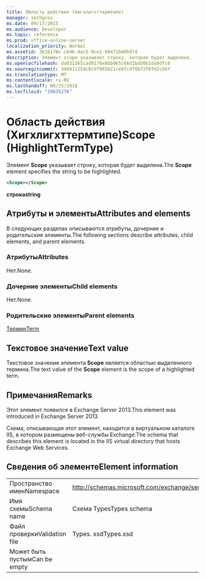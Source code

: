 ```yaml
---
title: Область действия (Хигхлигхттермтипе)
manager: sethgros
ms.date: 09/17/2015
ms.audience: Developer
ms.topic: reference
ms.prod: office-online-server
localization_priority: Normal
ms.assetid: 3b16170c-cb46-4ac5-9ce1-884f1b00b974
description: Элемент scope указывает строку, которая будет выделена.
ms.openlocfilehash: da031265cad9176e8bb965c66d1bdd0b1da0dfc6
ms.sourcegitcommit: 34041125dc8c5f993b21cebfc4f8b72f0fd2cb6f
ms.translationtype: MT
ms.contentlocale: ru-RU
ms.lasthandoff: 06/25/2018
ms.locfileid: "19835276"
---
```

# <a name="scope-highlighttermtype"></a><span data-ttu-id="bec71-103">Область действия (Хигхлигхттермтипе)</span><span class="sxs-lookup"><span data-stu-id="bec71-103">Scope (HighlightTermType)</span></span>

<span data-ttu-id="bec71-104">Элемент **Scope** указывает строку, которая будет выделена.</span><span class="sxs-lookup"><span data-stu-id="bec71-104">The **Scope** element specifies the string to be highlighted.</span></span> 
  
```XML
<Scope></Scope>
```

 <span data-ttu-id="bec71-105">**строка**</span><span class="sxs-lookup"><span data-stu-id="bec71-105">**string**</span></span>
## <a name="attributes-and-elements"></a><span data-ttu-id="bec71-106">Атрибуты и элементы</span><span class="sxs-lookup"><span data-stu-id="bec71-106">Attributes and elements</span></span>

<span data-ttu-id="bec71-107">В следующих разделах описываются атрибуты, дочерние и родительские элементы.</span><span class="sxs-lookup"><span data-stu-id="bec71-107">The following sections describe attributes, child elements, and parent elements.</span></span>
  
### <a name="attributes"></a><span data-ttu-id="bec71-108">Атрибуты</span><span class="sxs-lookup"><span data-stu-id="bec71-108">Attributes</span></span>

<span data-ttu-id="bec71-109">Нет.</span><span class="sxs-lookup"><span data-stu-id="bec71-109">None.</span></span>
  
### <a name="child-elements"></a><span data-ttu-id="bec71-110">Дочерние элементы</span><span class="sxs-lookup"><span data-stu-id="bec71-110">Child elements</span></span>

<span data-ttu-id="bec71-111">Нет.</span><span class="sxs-lookup"><span data-stu-id="bec71-111">None.</span></span>
  
### <a name="parent-elements"></a><span data-ttu-id="bec71-112">Родительские элементы</span><span class="sxs-lookup"><span data-stu-id="bec71-112">Parent elements</span></span>

[<span data-ttu-id="bec71-113">Термин</span><span class="sxs-lookup"><span data-stu-id="bec71-113">Term</span></span>](term.md)
  
## <a name="text-value"></a><span data-ttu-id="bec71-114">Текстовое значение</span><span class="sxs-lookup"><span data-stu-id="bec71-114">Text value</span></span>

<span data-ttu-id="bec71-115">Текстовое значение элемента **Scope** является областью выделенного термина.</span><span class="sxs-lookup"><span data-stu-id="bec71-115">The text value of the **Scope** element is the scope of a highlighted term.</span></span> 
  
## <a name="remarks"></a><span data-ttu-id="bec71-116">Примечания</span><span class="sxs-lookup"><span data-stu-id="bec71-116">Remarks</span></span>

<span data-ttu-id="bec71-117">Этот элемент появился в Exchange Server 2013.</span><span class="sxs-lookup"><span data-stu-id="bec71-117">This element was introduced in Exchange Server 2013.</span></span>
  
<span data-ttu-id="bec71-118">Схема, описывающая этот элемент, находится в виртуальном каталоге IIS, в котором размещены веб-службы Exchange.</span><span class="sxs-lookup"><span data-stu-id="bec71-118">The schema that describes this element is located in the IIS virtual directory that hosts Exchange Web Services.</span></span>
  
## <a name="element-information"></a><span data-ttu-id="bec71-119">Сведения об элементе</span><span class="sxs-lookup"><span data-stu-id="bec71-119">Element information</span></span>

|||
|:-----|:-----|
|<span data-ttu-id="bec71-120">Пространство имен</span><span class="sxs-lookup"><span data-stu-id="bec71-120">Namespace</span></span>  <br/> |http://schemas.microsoft.com/exchange/services/2006/types  <br/> |
|<span data-ttu-id="bec71-121">Имя схемы</span><span class="sxs-lookup"><span data-stu-id="bec71-121">Schema name</span></span>  <br/> |<span data-ttu-id="bec71-122">Схема Types</span><span class="sxs-lookup"><span data-stu-id="bec71-122">Types schema</span></span>  <br/> |
|<span data-ttu-id="bec71-123">Файл проверки</span><span class="sxs-lookup"><span data-stu-id="bec71-123">Validation file</span></span>  <br/> |<span data-ttu-id="bec71-124">Types. xsd</span><span class="sxs-lookup"><span data-stu-id="bec71-124">Types.xsd</span></span>  <br/> |
|<span data-ttu-id="bec71-125">Может быть пустым</span><span class="sxs-lookup"><span data-stu-id="bec71-125">Can be empty</span></span>  <br/> ||
   

